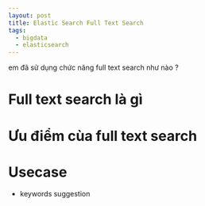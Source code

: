 ```yaml
---
layout: post
title: Elastic Search Full Text Search
tags:
  - bigdata
  - elasticsearch
---
```


em đã sử dụng chức năng full text search như nào ?

# Full text search là gì

# Ưu điểm cùa full text search 

# Usecase

- keywords suggestion 


